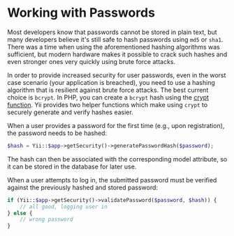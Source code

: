 Working with Passwords
======================

Most developers know that passwords cannot be stored in plain text, but many developers believe it's still safe to hash
passwords using `md5` or `sha1`. There was a time when using the aforementioned hashing algorithms was sufficient,
but modern hardware makes it possible to crack such hashes and even stronger ones very quickly using brute force attacks.

In order to provide increased security for user passwords, even in the worst case scenario (your application is breached),
you need to use a hashing algorithm that is resilient against brute force attacks. The best current choice is `bcrypt`.
In PHP, you can create a `bcrypt` hash using the [crypt function](https://www.php.net/manual/en/function.crypt.php). Yii provides
two helper functions which make using `crypt` to securely generate and verify hashes easier.

When a user provides a password for the first time (e.g., upon registration), the password needs to be hashed:


```php
$hash = Yii::$app->getSecurity()->generatePasswordHash($password);
```

The hash can then be associated with the corresponding model attribute, so it can be stored in the database for later use.

When a user attempts to log in, the submitted password must be verified against the previously hashed and stored password:


```php
if (Yii::$app->getSecurity()->validatePassword($password, $hash)) {
    // all good, logging user in
} else {
    // wrong password
}
```
